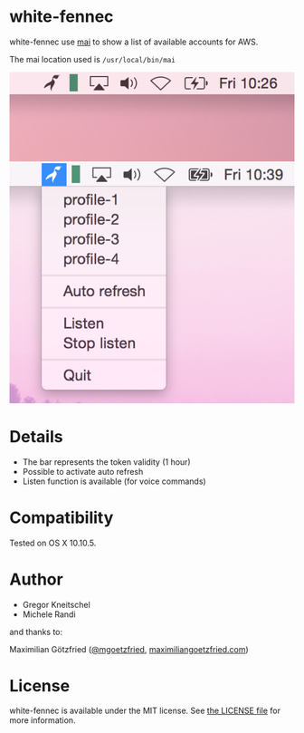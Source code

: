 # white-fennec

white-fennec use [mai](https://github.com/zalando-stups/mai) to show a list of available accounts for AWS.

The mai location used is `/usr/local/bin/mai`

<img src=images/white-fennec.png alt="Screenshot of white-fennec"/>

<img src=images/white-fennec-list.png alt="Screenshot of white-fennec-list"/>

# Details

* The bar represents the token validity (1 hour)
* Possible to activate auto refresh
* Listen function is available (for voice commands)

# Compatibility

Tested on OS X 10.10.5.

# Author

* Gregor Kneitschel
* Michele Randi

and thanks to:

Maximilian Götzfried ([@mgoetzfried](https://twitter.com/mgoetzfried), [maximiliangoetzfried.com](http://www.maximiliangoetzfried.com))

# License

white-fennec is available under the MIT license. See [the LICENSE file](./LICENSE.txt) for more information.

